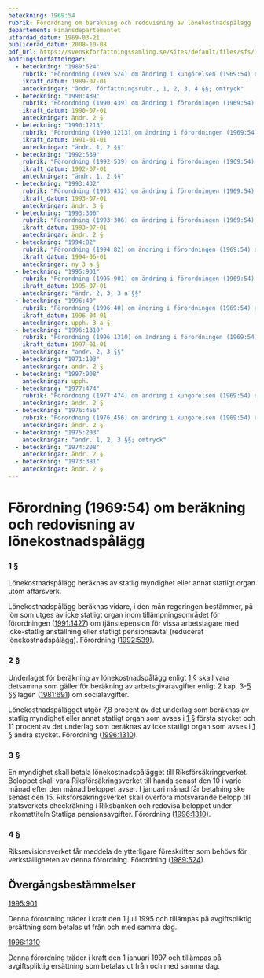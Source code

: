```yaml
---
beteckning: 1969:54
rubrik: Förordning om beräkning och redovisning av lönekostnadspålägg
departement: Finansdepartementet
utfardad_datum: 1969-03-21
publicerad_datum: 2008-10-08
pdf_url: https://svenskforfattningssamling.se/sites/default/files/sfs/1969-03/SFS1969-54.pdf
andringsforfattningar:
  - beteckning: "1989:524"
    rubrik: "Förordning (1989:524) om ändring i kungörelsen (1969:54) om beräkning och redovisning av lönekostnadspålägg"
    ikraft_datum: 1989-07-01
    anteckningar: "ändr. författningsrubr., 1, 2, 3, 4 §§; omtryck"
  - beteckning: "1990:439"
    rubrik: "Förordning (1990:439) om ändring i förordningen (1969:54) om beräkning och redovisning av lönekostnadspålägg"
    ikraft_datum: 1990-07-01
    anteckningar: ändr. 2 §
  - beteckning: "1990:1213"
    rubrik: "Förordning (1990:1213) om ändring i förordningen (1969:54) om beräkning och redovisning av lönekostnadspålägg"
    ikraft_datum: 1991-01-01
    anteckningar: "ändr. 1, 2 §§"
  - beteckning: "1992:539"
    rubrik: "Förordning (1992:539) om ändring i förordningen (1969:54) om beräkning och redovisning av lönekostnadspålägg"
    ikraft_datum: 1992-07-01
    anteckningar: "ändr. 1, 2 §§"
  - beteckning: "1993:432"
    rubrik: "Förordning (1993:432) om ändring i förordningen (1969:54) om beräkning och redovisning av lönekostnadspålägg"
    ikraft_datum: 1993-07-01
    anteckningar: ändr. 3 §
  - beteckning: "1993:306"
    rubrik: "Förordning (1993:306) om ändring i förordningen (1969:54) om beräkning och redovisning av lönekostnadspålägg"
    ikraft_datum: 1993-07-01
    anteckningar: ändr. 2 §
  - beteckning: "1994:82"
    rubrik: "Förordning (1994:82) om ändring i förordningen (1969:54) om beräkning och redovisning av lönekostnadspålägg"
    ikraft_datum: 1994-06-01
    anteckningar: ny 3 a §
  - beteckning: "1995:901"
    rubrik: "Förordning (1995:901) om ändring i förordningen (1969:54) om beräkning och redovisning av lönekostnadspålägg"
    ikraft_datum: 1995-07-01
    anteckningar: "ändr. 2, 3, 3 a §§"
  - beteckning: "1996:40"
    rubrik: "Förordning (1996:40) om ändring i förordningen (1969:54) om beräkning och redovisning av lönekostnadspålägg"
    ikraft_datum: 1996-04-01
    anteckningar: upph. 3 a §
  - beteckning: "1996:1310"
    rubrik: "Förordning (1996:1310) om ändring i förordningen (1969:54) om beräkning och redovisning av lönekostnadspålägg"
    ikraft_datum: 1997-01-01
    anteckningar: "ändr. 2, 3 §§"
  - beteckning: "1971:103"
    anteckningar: ändr. 2 §
  - beteckning: "1997:908"
    anteckningar: upph.
  - beteckning: "1977:474"
    rubrik: "Förordning (1977:474) om ändring i kungörelsen (1969:54) om beräkning och redovisning av lönekostnadspålägg"
    anteckningar: ändr. 2 §
  - beteckning: "1976:456"
    rubrik: "Förordning (1976:456) om ändring i kungörelsen (1969:54) om beräkning och redovisning av lönekostnadspålägg"
    anteckningar: ändr. 2 §
  - beteckning: "1975:203"
    anteckningar: "ändr. 1, 2, 3 §§; omtryck"
  - beteckning: "1974:208"
    anteckningar: ändr. 2 §
  - beteckning: "1973:381"
    anteckningar: ändr. 2 §
---
```


# Förordning (1969:54) om beräkning och redovisning av lönekostnadspålägg

### 1 §

Lönekostnadspålägg beräknas av statlig myndighet eller annat statligt organ utom affärsverk.

Lönekostnadspålägg beräknas vidare, i den mån regeringen bestämmer, på lön som utges av icke statligt organ inom tillämpningsområdet för förordningen ([1991:1427](https://selex.se/eli/sfs/1991/1427)) om tjänstepension för vissa arbetstagare med icke-statlig anställning eller statligt pensionsavtal (reducerat lönekostnadspålägg). Förordning ([1992:539](https://selex.se/eli/sfs/1992/539)).

### 2 §

Underlaget för beräkning av lönekostnadspålägg enligt [1 §](#1) skall vara detsamma som gäller för beräkning av arbetsgivaravgifter enligt 2 kap. 3-[5 §](#5)§ lagen ([1981:691](https://selex.se/eli/sfs/1981/691)) om socialavgifter.

Lönekostnadspålägget utgör 7,8 procent av det underlag som beräknas av statlig myndighet eller annat statligt organ som avses i [1 §](#1) första stycket och 11 procent av det underlag som beräknas av icke statligt organ som avses i [1 §](#1) andra stycket. Förordning ([1996:1310](https://selex.se/eli/sfs/1996/1310)).

### 3 §

En myndighet skall betala lönekostnadspålägget till Riksförsäkringsverket. Beloppet skall vara Riksförsäkringsverket till handa senast den 10 i varje månad efter den månad beloppet avser. I januari månad får betalning ske senast den 15. Riksförsäkringsverket skall överföra motsvarande belopp till statsverkets checkräkning i Riksbanken och redovisa beloppet under inkomsttiteln Statliga pensionsavgifter. Förordning ([1996:1310](https://selex.se/eli/sfs/1996/1310)).

### 4 §

Riksrevisionsverket får meddela de ytterligare föreskrifter som behövs för verkställigheten av denna förordning. Förordning ([1989:524](https://selex.se/eli/sfs/1989/524)).

## Övergångsbestämmelser

[1995:901](https://selex.se/eli/sfs/1995/901)

Denna förordning träder i kraft den 1 juli 1995 och tillämpas på avgiftspliktig ersättning som betalas ut från och med samma dag.

[1996:1310](https://selex.se/eli/sfs/1996/1310)

Denna förordning träder i kraft den 1 januari 1997 och tillämpas på avgiftspliktig ersättning som betalas ut från och med samma dag.